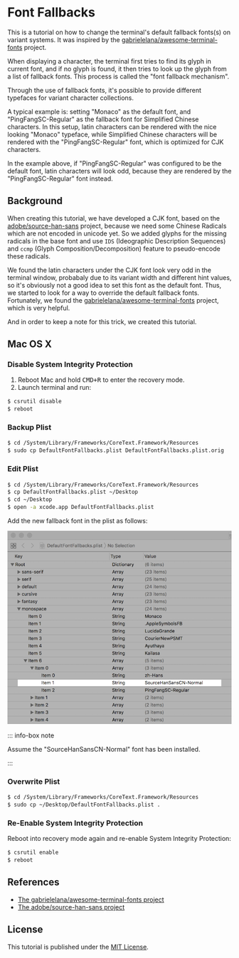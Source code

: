 Font Fallbacks
================================================
This is a tutorial on how to change the terminal's default fallback fonts(s) on
variant systems. It was inspired by the [gabrielelana/awesome-terminal-fonts][2]
project.

When displaying a character, the terminal first tries to find its glyph in
current font, and if no glyph is found, it then tries to look up the glyph from
a list of fallback fonts. This process is called the "font fallback mechanism".

Through the use of fallback fonts, it's possible to provide different typefaces
for variant character collections. 

A typical example is: setting "Monaco" as the default font, and
"PingFangSC-Regular" as the fallback font for Simplified Chinese characters.
In this setup, latin characters can be rendered with the nice looking "Monaco"
typeface, while Simplified Chinese characters will be rendered with the
"PingFangSC-Regular" font, which is optimized for CJK characters.

In the example above, if "PingFangSC-Regular" was configured to be the default
font, latin characters will look odd, because they are rendered by the
"PingFangSC-Regular" font instead.

Background
-------------
When creating this tutorial, we have developed a CJK font, based on the
[adobe/source-han-sans][3] project, because we need some Chinese Radicals which
are not encoded in unicode yet. So we added glyphs for the missing radicals in
the base font and use ``IDS`` (Ideographic Description Sequences) and ``ccmp``
(Glyph Composition/Decomposition) feature to pseudo-encode these radicals.

We found the latin characters under the CJK font look very odd in the terminal
window, probabaly due to its variant width and different hint values, so it's
obviously not a good idea to set this font as the default font. Thus, we started
to look for a way to override the default fallback fonts. Fortunately, we found
the [gabrielelana/awesome-terminal-fonts][2] project, which is very helpful.

And in order to keep a note for this trick, we created this tutorial.

Mac OS X
-------------

### Disable System Integrity Protection ###

1. Reboot Mac and hold <kbd>CMD+R</kbd> to enter the recovery mode.
1. Launch terminal and run:
```bash
$ csrutil disable
$ reboot
```

### Backup Plist ###
```bash
$ cd /System/Library/Frameworks/CoreText.Framework/Resources
$ sudo cp DefaultFontFallbacks.plist DefaultFontFallbacks.plist.orig
```

### Edit Plist ###
```bash
$ cd /System/Library/Frameworks/CoreText.Framework/Resources
$ cp DefaultFontFallbacks.plist ~/Desktop
$ cd ~/Desktop
$ open -a xcode.app DefaultFontFallbacks.plist
```

Add the new fallback font in the plist as follows:

<img src="images/default-font-fallbacks-plist.png" width="800" alt="DefaultFontFallbacks.plist" />

::: info-box note

Assume the "SourceHanSansCN-Normal" font has been installed.

:::

### Overwrite Plist ###
```bash
$ cd /System/Library/Frameworks/CoreText.Framework/Resources
$ sudo cp ~/Desktop/DefaultFontFallbacks.plist .
```

### Re-Enable System Integrity Protection ###

Reboot into recovery mode again and re-enable System Integrity Protection:
```bash
$ csrutil enable
$ reboot
```

References
----------
* [The gabrielelana/awesome-terminal-fonts project][2]
* [The adobe/source-han-sans project][3]

[1]:  https://opensource.org/licenses/MIT "The MIT License (MIT)"
[2]:  https://github.com/gabrielelana/awesome-terminal-fonts "The gabrielelana/awesome-terminal-fonts"
[3]:  https://github.com/adobe-fonts/source-han-sans "The adobe/source-han-sans project"

License
-------
This tutorial is published under the [MIT License][1].
